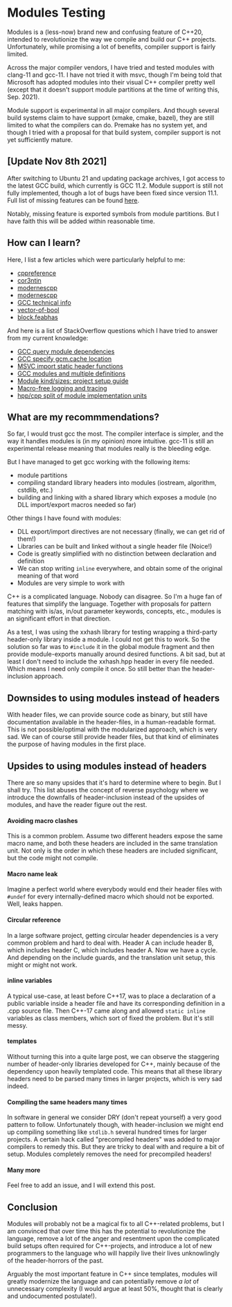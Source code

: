 # Modules Testing #

Modules is a (less-now) brand new and confusing feature of C++20,
intended to revolutionize the way we compile and build our C++
projects. Unfortunately, while promising a lot of benefits,
compiler support is fairly limited.

Across the major compiler vendors, I have tried and tested modules
with clang-11 and gcc-11. I have not tried it with msvc, though I'm
being told that Microsoft has adopted modules into their visual C++
compiler pretty well (except that it doesn't support module partitions
at the time of writing this, Sep. 2021).

Module support is experimental in all major compilers. And though several
build systems claim to have support (xmake, cmake, bazel), they are still
limited to what the compilers can do. Premake has no system yet, and though
I tried with a proposal for that build system, compiler support is not yet
sufficiently mature.

## [Update Nov 8th 2021] ##

After switching to Ubuntu 21 and updating package archives, I got access to the latest
GCC build, which currently is GCC 11.2. Module support is still not fully implemented,
though a lot of bugs have been fixed since version 11.1. Full list of missing features
can be found
[here](https://gcc.gnu.org/onlinedocs/gcc/C_002b_002b-Modules.html#C_002b_002b-Modules).

Notably, missing feature is exported symbols from module partitions. But I have faith
this will be added within reasonable time.

## How can I learn? ##

Here, I list a few articles which were particularly helpful to me:

* [cppreference](https://en.cppreference.com/w/cpp/language/modules)
* [cor3ntin](https://cor3ntin.github.io/posts/modules/)
* [modernescpp](https://www.modernescpp.com/index.php/cpp20-modules)
* [modernescpp](https://www.modernescpp.com/index.php/component/jaggyblog/c-20-module-interface-unit-and-module-implementation-unit#comment-77890)
* [GCC technical info](https://splichal.eu/scripts/sphinx/gcc/_build/html/gcc-command-options/c%2B%2B-modules.html)
* [vector-of-bool](https://vector-of-bool.github.io/2019/03/10/modules-1.html)
* [block.feabhas](https://blog.feabhas.com/2021/08/c20-modules-with-gcc11/)

And here is a list of StackOverflow questions which I have tried to answer from
my current knowledge:

* [GCC query module dependencies](https://stackoverflow.com/questions/66542797/is-there-a-way-to-query-direct-module-dependencies-with-gcc/69604600#69604600)
* [GCC specify gcm.cache location](https://stackoverflow.com/questions/68451442/how-to-specify-gcm-cache-location-using-g-cmake/69367570#69367570)
* [MSVC import static header functions](https://stackoverflow.com/questions/69647808/importing-static-functions-in-modularized-c-projects/69648276#69648276)
* [GCC modules and multiple definitions](https://stackoverflow.com/questions/69502213/c-modules-and-multiple-definition-of/69605376#69605376)
* [Module kind/sizes: project setup guide](https://stackoverflow.com/questions/69062491/differences-between-c20-module-kinds-sizes/69520545#69520545)
* [Macro-free logging and tracing](https://stackoverflow.com/questions/68849382/macro-free-logging-and-tracing-in-c20-with-concepts-and-template-specializati/69548243#69548243)
* [hpp/cpp split of module implementation units](https://stackoverflow.com/questions/69446814/hpp-cpp-split-of-c20-module-implementation-partitions/69520369#69520369)

## What are my recommmendations? ##

So far, I would trust gcc the most. The compiler interface is simpler,
and the way it handles modules is (in my opinion) more intuitive.
gcc-11 is still an experimental release meaning that modules really is
the bleeding edge.

But I have managed to get gcc working with the following items:
- module partitions
- compiling standard library headers into modules (iostream, algorithm, cstdlib, etc.)
- building and linking with a shared library which exposes a module (no DLL import/export macros needed so far)

Other things I have found with modules:
- DLL export/import directives are not necessary (finally, we can get rid of them!)
- Libraries can be built and linked without a single header file (Noice!)
- Code is greatly simplified with no distinction between declaration and definition
- We can stop writing `inline` everywhere, and obtain some of the original meaning of that word
- Modules are very simple to work with

C++ is a complicated language. Nobody can disagree. So I'm a huge fan of features
that simplify the language. Together with proposals for pattern matching with is/as,
in/out parameter keywords, concepts, etc., modules is an significant effort in that
direction.

As a test, I was using the xxhash library for testing wrapping a third-party
header-only library inside a module. I could not get this to work. So the
solution so far was to `#include` it in the global module fragment and then
provide module-exports manually around desired functions. A bit sad, but at
least I don't need to include the xxhash.hpp header in every file needed.
Which means I need only compile it once. So still better than the header-inclusion
approach.


## Downsides to using modules instead of headers ##

With header files, we can provide source code as binary, but still have documentation
available in the header-files, in a human-readable format. This is not possible/optimal
with the modularized approach, which is very sad. We can of course still provide
header files, but that kind of eliminates the purpose of having modules in the
first place.


## Upsides to using modules instead of headers ##

There are so many upsides that it's hard to determine where to begin. But I shall try.
This list abuses the concept of reverse psychology where we introduce the downfalls
of header-inclusion instead of the upsides of modules, and have the reader figure out
the rest.

#### Avoiding macro clashes ####

This is a common problem. Assume two different headers expose the same macro name,
and both these headers are included in the same translation unit. Not only is the order
in which these headers are included significant, but the code might not compile.

#### Macro name leak ####

Imagine a perfect world where everybody would end their header files with `#undef` for
every internally-defined macro which should not be exported. Well, leaks happen.

#### Circular reference ####

In a large software project, getting circular header dependencies is a very common
problem and hard to deal with. Header A can include header B, which includes header C,
which includes header A. Now we have a cycle. And depending on the include guards,
and the translation unit setup, this might or might not work.

#### inline variables ####

A typical use-case, at least before C++17, was to place a declaration of a public
variable inside a header file and have its corresponding definition in a .cpp source
file. Then C++-17 came along and allowed `static inline` variables as class members,
which sort of fixed the problem. But it's still messy.

#### templates ####

Without turning this into a quite large post, we can observe the staggering number
of header-only libraries developed for C++, mainly because of the dependency upon
heavily templated code. This means that all these library headers need to be parsed
many times in larger projects, which is very sad indeed.

#### Compiling the same headers many times ####

In software in general we consider DRY (don't repeat yourself) a very good pattern
to follow. Unfortunately though, with header-inclusion we might end up compiling
something like `stdlib.h` several hundred times for larger projects. A certain hack
called "precompiled headers" was added to major compilers to remedy this. But they
are tricky to deal with and require a bit of setup. Modules completely removes the
need for precompiled headers!


#### Many more ####

Feel free to add an issue, and I will extend this post.



## Conclusion ##

Modules will probably not be a magical fix to all C++-related problems,
but I am convinced that over time this has the potential to revolutionize
the language, remove a lot of the anger and resentment upon the complicated
build setups often required for C++-projects, and introduce a lot of new
programmers to the language who will happily live their lives unknowlingly
of the header-horrors of the past.

Arguably the most important feature in C++ since templates, modules will
greatly modernize the language and can potentially remove _a lot_ of
unnecessary complexity (I would argue at least 50%, thought that is clearly
and undocumented postulate!).

